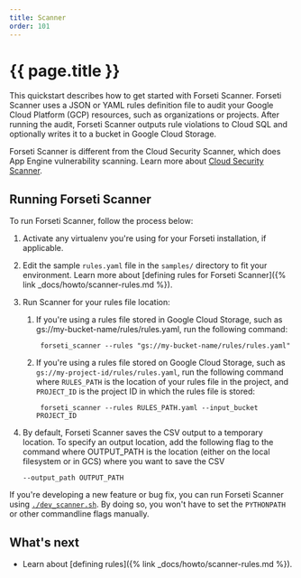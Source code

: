 ```yaml
---
title: Scanner
order: 101
---
```

# {{ page.title }}

This quickstart describes how to get started with Forseti Scanner. Forseti
Scanner uses a JSON or YAML rules definition file to audit your Google Cloud
Platform (GCP) resources, such as organizations or projects. After running the
audit, Forseti Scanner outputs rule violations to Cloud SQL and optionally
writes it to a bucket in Google Cloud Storage.

Forseti Scanner is different from the Cloud Security Scanner, which does App
Engine vulnerability scanning. Learn more about
[Cloud Security Scanner](https://cloud.google.com/security-scanner/).

## Running Forseti Scanner

To run Forseti Scanner, follow the process below:

  1. Activate any virtualenv you're using for your Forseti installation,
  if applicable.

  1. Edit the sample `rules.yaml` file in the `samples/` directory to fit your
  environment. Learn more about
  [defining rules for Forseti Scanner]({% link _docs/howto/scanner-rules.md %}).

  1. Run Scanner for your rules file location:

     1. If you're using a rules file stored in Google Cloud Storage, such as
      gs://my-bucket-name/rules/rules.yaml, run the following command:

             forseti_scanner --rules "gs://my-bucket-name/rules/rules.yaml"

     1. If you're using a rules file stored on Google Cloud Storage, such
      as `gs://my-project-id/rules/rules.yaml`, run the following command
      where `RULES_PATH` is the location of your rules file in the project,
      and `PROJECT_ID` is the project ID in which the rules file is stored:

             forseti_scanner --rules RULES_PATH.yaml --input_bucket PROJECT_ID

  1. By default, Forseti Scanner saves the CSV output to a temporary location.
  To specify an output location, add the following flag to the command
  where OUTPUT_PATH is the location (either on the local filesystem or in GCS)
  where you want to save the CSV

         --output_path OUTPUT_PATH

If you're developing a new feature or bug fix, you can run Forseti Scanner
using [`./dev_scanner.sh`](https://github.com/GoogleCloudPlatform/forseti-security/blob/master/samples/scanner/dev_scanner.sh.sample).
By doing so, you won't have to set the `PYTHONPATH` or other commandline flags
manually.

## What's next

- Learn about [defining rules]({% link _docs/howto/scanner-rules.md %}).

